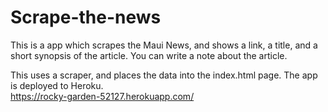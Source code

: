 # Scrape-the-news

This is a app which scrapes the Maui News, and shows a link, a title, and a short synopsis of the article.  You can write a note about the article.  

This uses a scraper, and places the data into the index.html page.  The app is deployed to Heroku.  
https://rocky-garden-52127.herokuapp.com/
